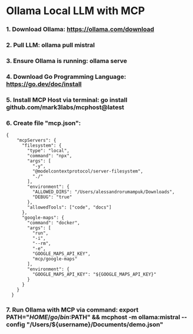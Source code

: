 # Ollama Local LLM with MCP

### 1. Download Ollama: https://ollama.com/download
### 2. Pull LLM: ollama pull mistral
### 3. Ensure Ollama is running: ollama serve
### 4. Download Go Programming Language: https://go.dev/doc/install
### 5. Install MCP Host via terminal: go install github.com/mark3labs/mcphost@latest
### 6. Create file "mcp.json":

```
{
    "mcpServers": {
      "filesystem": {
        "type": "local",
        "command": "npx",
        "args": [
          "-y",
          "@modelcontextprotocol/server-filesystem",
          "./"
        ],
        "environment": {
          "ALLOWED_DIRS": "/Users/alessandrorumampuk/Downloads",
          "DEBUG": "true"
        },
        "allowedTools": ["code", "docs"]
      },
      "google-maps": {
        "command": "docker",
        "args": [
          "run",
          "-i",
          "--rm",
          "-e",
          "GOOGLE_MAPS_API_KEY",
          "mcp/google-maps"
        ],
        "environment": {
          "GOOGLE_MAPS_API_KEY": "${GOOGLE_MAPS_API_KEY}"
        }
      }
    }
  }
```

### 7. Run Ollama with MCP via command: export PATH="$HOME/go/bin:$PATH" && mcphost -m ollama:mistral --config "/Users/${username}/Documents/demo.json"
